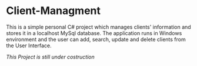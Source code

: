 # Client-Managment

This is a simple personal C# project which manages clients' information and stores it in a localhost MySql database.
The application runs in Windows environment and the user can add, search, update and delete clients from the User
Interface.

*This Project is still under costruction*
